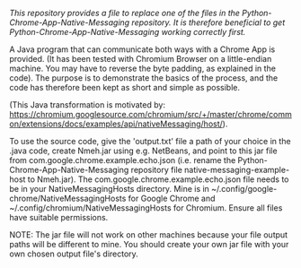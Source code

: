 *This repository provides a file to replace one of the files in the Python-Chrome-App-Native-Messaging repository.  It is therefore beneficial to get Python-Chrome-App-Native-Messaging working correctly first.*

A Java program that can communicate both ways with a Chrome App is provided.  (It has been tested with Chromium Browser on a little-endian machine.  You may have to reverse the byte padding, as explained in the code).  The purpose is to demonstrate the basics of the process, and the code has therefore been kept as short and simple as possible.

(This Java transformation is motivated by: https://chromium.googlesource.com/chromium/src/+/master/chrome/common/extensions/docs/examples/api/nativeMessaging/host/).

To use the source code, give the 'output.txt' file a path of your choice in the .java code, create Nmeh.jar using e.g. NetBeans, and point to this jar file from com.google.chrome.example.echo.json (i.e. rename the Python-Chrome-App-Native-Messaging repository file native-messaging-example-host to Nmeh.jar).  The com.google.chrome.example.echo.json file needs to be in your NativeMessagingHosts directory.  Mine is in ~/.config/google-chrome/NativeMessagingHosts for Google Chrome and ~/.config/chromium/NativeMessagingHosts for Chromium.  Ensure all files have suitable permissions.

NOTE:  The jar file will not work on other machines because your file output paths will be different to mine.  You should create your own jar file with your own chosen output file's directory.


